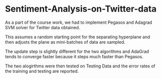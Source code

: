 # Sentiment-Analysis-on-Twitter-data

As a part of the course work, we had to implement Pegasos and Adagrad SVM solver for Twitter data obtained.

This assumes a random starting point for the separating hyperplane and then adjusts the plane as mini-batches of data are sampled.

The update step is slightly different for the two algorithms and AdaGrad tends to converge faster because it steps much faster than Pegasos.

The two alogirthms were then tested on Testing Data and the error rates of the training and testing are reported.

